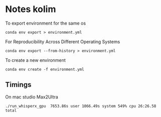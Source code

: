 # Notes kolim

To export environment for the same os
```
conda env export > environment.yml
```

For Reproducibility Across Different Operating Systems 
```
conda env export --from-history > environment.yml
```

To create a new environment
```
conda env create -f environment.yml
```

## Timings

On mac studio Max2Ultra  
```
./run_whisperx_gpu  7653.86s user 1066.49s system 549% cpu 26:26.58 total
```